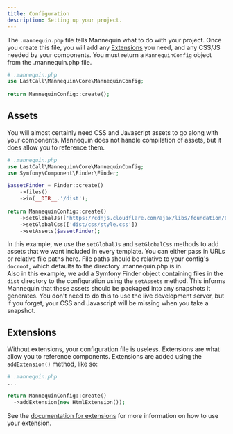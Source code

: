 ```yaml
---
title: Configuration
description: Setting up your project.
---
```

The `.mannequin.php` file tells Mannequin what to do with your project.  Once you create this file, you will add any [Extensions](../extensions.md) you need, and any CSS/JS needed by your components.  You must return a `MannequinConfig` object from the .mannequin.php file.

```php
# .mannequin.php
use LastCall\Mannequin\Core\MannequinConfig;
    
return MannequinConfig::create();
```

## Assets

You will almost certainly need CSS and Javascript assets to go along with your components.  Mannequin does not handle compilation of assets, but it does allow you to reference them.

```php
# .mannequin.php
use LastCall\Mannequin\Core\MannequinConfig;
use Symfony\Component\Finder\Finder;

$assetFinder = Finder::create()
    ->files()
    ->in(__DIR__.'/dist');
    
return MannequinConfig::create()
    ->setGlobalJs(['https://cdnjs.cloudflare.com/ajax/libs/foundation/6.4.1/js/foundation.min.js'])
    ->setGlobalCss(['dist/css/style.css'])
    ->setAssets($assetFinder);
```

In this example, we use the `setGlobalJs` and `setGlobalCss` methods to add assets that we want included in every template.  You can either pass in URLs or relative file paths here.  File paths should be relative to your config's `docroot`, which defaults to the directory .mannequin.php is in.  
Also in this example, we add a Symfony Finder object containing files in the `dist` directory to the configuration using the `setAssets` method.  This informs Mannequin that these assets should be packaged into any snapshots it generates.  You don't need to do this to use the live development server, but if you forget, your CSS and Javascript will be missing when you take a snapshot.
 
## Extensions

Without extensions, your configuration file is useless.  Extensions are what allow you to reference components.  Extensions are added using the `addExtension()` method, like so:
```php
# .mannequin.php 
...

return MannequinConfig::create()
  ->addExtension(new HtmlExtension());
```

See the [documentation for extensions](../extensions.md) for more information on how to use your extension.